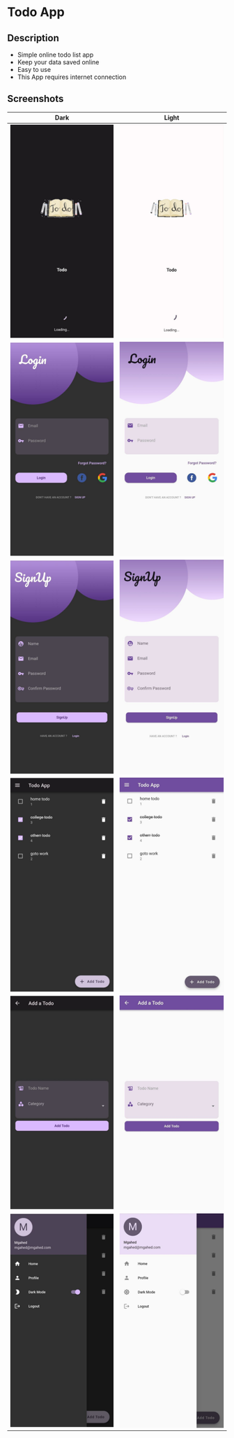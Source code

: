 # Todo App

## Description

* Simple online todo list app
* Keep your data saved online
* Easy to use
* This App requires internet connection

## Screenshots

Dark             |  Light
:-------------------------:|:-------------------------:
![](https://raw.githubusercontent.com/Mgahed/ToDo/master/assets/screenshots/dsplash.jpg)  |  ![](https://raw.githubusercontent.com/Mgahed/ToDo/master/assets/screenshots/lsplash.jpg)
![](https://raw.githubusercontent.com/Mgahed/ToDo/master/assets/screenshots/dlogin.jpg)  |  ![](https://raw.githubusercontent.com/Mgahed/ToDo/master/assets/screenshots/llogin.jpg)
![](https://raw.githubusercontent.com/Mgahed/ToDo/master/assets/screenshots/dsignup.jpg)  |  ![](https://raw.githubusercontent.com/Mgahed/ToDo/master/assets/screenshots/lsignup.jpg)
![](https://raw.githubusercontent.com/Mgahed/ToDo/master/assets/screenshots/dhome.jpg)  |  ![](https://raw.githubusercontent.com/Mgahed/ToDo/master/assets/screenshots/lhome.jpg)
![](https://raw.githubusercontent.com/Mgahed/ToDo/master/assets/screenshots/daddtodo.jpg)  |  ![](https://raw.githubusercontent.com/Mgahed/ToDo/master/assets/screenshots/laddtodo.jpg)
![](https://raw.githubusercontent.com/Mgahed/ToDo/master/assets/screenshots/ddrawer.jpg)  |  ![](https://raw.githubusercontent.com/Mgahed/ToDo/master/assets/screenshots/ldrawer.jpg)
